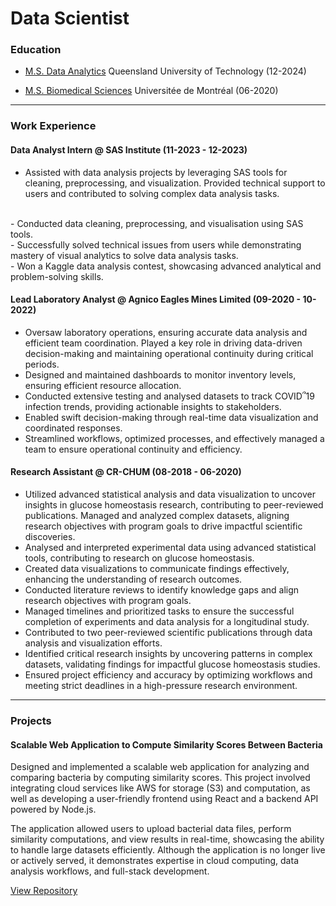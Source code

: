 # Data Scientist

### Education
- <u>M.S. Data Analytics</u> Queensland University of Technology (12-2024)

- <u>M.S. Biomedical Sciences</u> Universitée de Montréal (06-2020)
  
---
### Work Experience

#### Data Analyst Intern @ SAS Institute (11-2023 - 12-2023)
-	Assisted with data analysis projects by leveraging SAS tools for cleaning, preprocessing, and visualization. Provided technical support to users and contributed to solving complex data analysis tasks.
<br/>
-	Conducted data cleaning, preprocessing, and visualisation using SAS tools.
<br/>
-	Successfully solved technical issues from users while demonstrating mastery of visual analytics to solve data analysis tasks.
<br/>
-	Won a Kaggle data analysis contest, showcasing advanced analytical and problem-solving skills.

#### Lead Laboratory Analyst @ Agnico Eagles Mines Limited (09-2020 - 10-2022)
-	Oversaw laboratory operations, ensuring accurate data analysis and efficient team coordination. Played a key role in driving data-driven decision-making and maintaining operational continuity during critical periods.
-	Designed and maintained dashboards to monitor inventory levels, ensuring efficient resource allocation.
-	Conducted extensive testing and analysed datasets to track COVID՞19 infection trends, providing actionable insights to stakeholders.
-	Enabled swift decision-making through real-time data visualization and coordinated responses.
-	Streamlined workflows, optimized processes, and effectively managed a team to ensure operational continuity and efficiency.

#### Research Assistant @ CR-CHUM (08-2018 - 06-2020)
-	Utilized advanced statistical analysis and data visualization to uncover insights in glucose homeostasis research, contributing to peer-reviewed publications. Managed and analyzed complex datasets, aligning research objectives with program goals to drive impactful scientific discoveries.
-	Analysed and interpreted experimental data using advanced statistical tools, contributing to research on glucose homeostasis.
-	Created data visualizations to communicate findings effectively, enhancing the understanding of research outcomes.
-	Conducted literature reviews to identify knowledge gaps and align research objectives with program goals.
-	Managed timelines and prioritized tasks to ensure the successful completion of experiments and data analysis for a longitudinal study.
-	Contributed to two peer-reviewed scientific publications through data analysis and visualization efforts.
-	Identified critical research insights by uncovering patterns in complex datasets, validating findings for impactful glucose homeostasis studies.
-	Ensured project efficiency and accuracy by optimizing workflows and meeting strict deadlines in a high-pressure research environment.

---
### Projects

#### Scalable Web Application to Compute Similarity Scores Between Bacteria
Designed and implemented a scalable web application for analyzing and comparing bacteria by computing similarity scores. This project involved integrating cloud services like AWS for storage (S3) and computation, as well as developing a user-friendly frontend using React and a backend API powered by Node.js.

The application allowed users to upload bacterial data files, perform similarity computations, and view results in real-time, showcasing the ability to handle large datasets efficiently. Although the application is no longer live or actively served, it demonstrates expertise in cloud computing, data analysis workflows, and full-stack development.

[View Repository](https://github.com/ArthurG-data/web-app-bacteria-comp)
